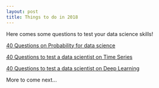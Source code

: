 ```yaml
---
layout: post
title: Things to do in 2018
---
```


Here comes some questions to test your data science skills!

[40 Questions on Probability for data science ](https://www.analyticsvidhya.com/blog/2017/04/40-questions-on-probability-for-all-aspiring-data-scientists/)

[40 Questions to test a data scientist on Time Series](https://www.analyticsvidhya.com/blog/2017/04/40-questions-on-time-series-solution-skillpower-time-series-datafest-2017/)

[40 Questions to test a data scientist on Deep Learning](https://www.analyticsvidhya.com/blog/2017/04/40-questions-test-data-scientist-deep-learning/)



More to come next...